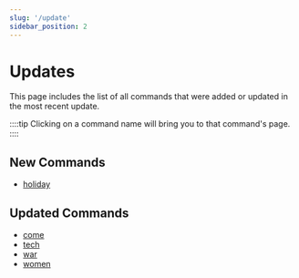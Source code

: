 ```yaml
---
slug: '/update'
sidebar_position: 2
---
```


# Updates

This page includes the list of all commands that were added or updated in the most recent update.

::::tip
Clicking on a command name will bring you to that command's page.
::::

## New Commands

- [holiday](voice%20multiple/holiday.md) 

## Updated Commands

- [come](voice%20multiple/come.md)
- [tech](voice%20multiple/tech.md)
- [war](voice%20multiple/war.md)
- [women](voice%20multiple/women.md)